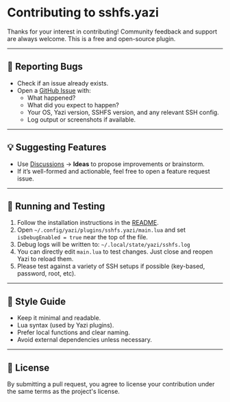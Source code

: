 # Contributing to sshfs.yazi

Thanks for your interest in contributing! Community feedback and support are always welcome. This is a free and open-source plugin.

---

## 🐛 Reporting Bugs

- Check if an issue already exists.
- Open a [GitHub Issue](../../issues) with:
  - What happened?
  - What did you expect to happen?
  - Your OS, Yazi version, SSHFS version, and any relevant SSH config.
  - Log output or screenshots if available.

---

## 💡 Suggesting Features

- Use [Discussions](../../discussions) → **Ideas** to propose improvements or brainstorm.
- If it’s well-formed and actionable, feel free to open a feature request issue.

---

## 🧪 Running and Testing

1. Follow the installation instructions in the [README](./README.md).
2. Open `~/.config/yazi/plugins/sshfs.yazi/main.lua` and set `isDebugEnabled = true` near the top of the file.
3. Debug logs will be written to: `~/.local/state/yazi/sshfs.log`
4. You can directly edit `main.lua` to test changes. Just close and reopen Yazi to reload them.
5. Please test against a variety of SSH setups if possible (key-based, password, root, etc).

---

## 🧼 Style Guide

- Keep it minimal and readable.
- Lua syntax (used by Yazi plugins).
- Prefer local functions and clear naming.
- Avoid external dependencies unless necessary.

---

## 🛂 License

By submitting a pull request, you agree to license your contribution under the same terms as the project's license.
